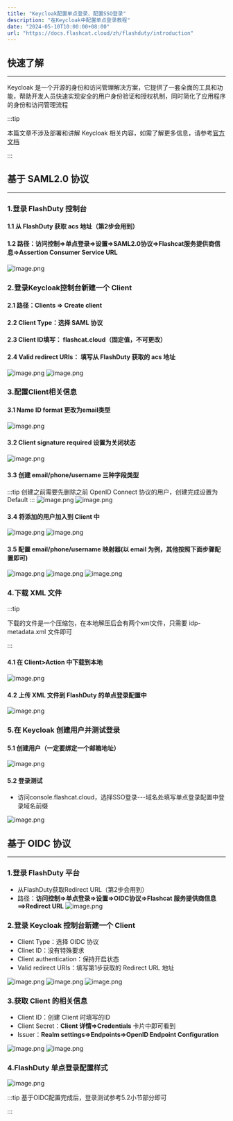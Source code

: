 ```yaml
---
title: "Keycloak配置单点登录、配置SSO登录"
description: "在Keycloak中配置单点登录教程"
date: "2024-05-10T10:00:00+08:00"
url: "https://docs.flashcat.cloud/zh/flashduty/introduction"
---
```


## 快速了解
---

Keycloak 是一个开源的身份和访问管理解决方案，它提供了一套全面的工具和功能，帮助开发人员快速实现安全的用户身份验证和授权机制，同时简化了应用程序的身份和访问管理流程

:::tip

本篇文章不涉及部署和讲解 Keycloak 相关内容，如需了解更多信息，请参考[官方文档](https://www.keycloak.org/)

:::

## 基于 SAML2.0 协议
---
### 1.登录 FlashDuty 控制台
#### 1.1 从 FlashDuty 获取 acs 地址（第2步会用到）
#### 1.2 路径：访问控制=>单点登录=>设置=>SAML2.0协议=>Flashcat服务提供商信息=>Assertion Consumer Service URL

![image.png](https://api.apifox.com/api/v1/projects/4169655/resources/437194/image-preview)

### 2.登录Keycloak控制台新建一个 Client
#### 2.1 路径：Clients => Create client
#### 2.2 Client Type：选择 SAML 协议
#### 2.3 Client ID填写： flashcat.cloud（固定值，不可更改）
#### 2.4 Valid redirect URIs： 填写从 FlashDuty 获取的 acs 地址

![image.png](https://api.apifox.com/api/v1/projects/4169655/resources/437197/image-preview)
![image.png](https://api.apifox.com/api/v1/projects/4169655/resources/437029/image-preview)

### 3.配置Client相关信息

#### 3.1 Name ID format 更改为email类型

![image.png](https://api.apifox.com/api/v1/projects/4169655/resources/437031/image-preview)

#### 3.2 Client signature required 设置为关闭状态

![image.png](https://api.apifox.com/api/v1/projects/4169655/resources/437195/image-preview)


#### 3.3 创建 email/phone/username 三种字段类型
:::tip
创建之前需要先删除之前 OpenID Connect 协议的用户，创建完成设置为 Default
:::
![image.png](https://api.apifox.com/api/v1/projects/4169655/resources/437033/image-preview)
![image.png](https://api.apifox.com/api/v1/projects/4169655/resources/437034/image-preview)

#### 3.4 将添加的用户加入到 Client 中
![image.png](https://api.apifox.com/api/v1/projects/4169655/resources/437037/image-preview)
![image.png](https://api.apifox.com/api/v1/projects/4169655/resources/437038/image-preview)


#### 3.5 配置 email/phone/username 映射器(以 email 为例，其他按照下面步骤配置即可)
![image.png](https://api.apifox.com/api/v1/projects/4169655/resources/437057/image-preview)
![image.png](https://api.apifox.com/api/v1/projects/4169655/resources/437058/image-preview)
![image.png](https://api.apifox.com/api/v1/projects/4169655/resources/437060/image-preview)

### 4.下载 XML 文件
:::tip

下载的文件是一个压缩包，在本地解压后会有两个xml文件，只需要 idp-metadata.xml 文件即可

:::
 #### 4.1 在 Client>Action 中下载到本地
![image.png](https://api.apifox.com/api/v1/projects/4169655/resources/437039/image-preview)

#### 4.2 上传 XML 文件到 FlashDuty 的单点登录配置中
![image.png](https://api.apifox.com/api/v1/projects/4169655/resources/437040/image-preview)


### 5.在 Keycloak 创建用户并测试登录

#### 5.1 创建用户（一定要绑定一个邮箱地址）
![image.png](https://api.apifox.com/api/v1/projects/4169655/resources/437041/image-preview)

#### 5.2 登录测试
 - 访问console.flashcat.cloud，选择SSO登录---域名处填写单点登录配置中登录域名前缀

![image.png](https://api.apifox.com/api/v1/projects/4169655/resources/437062/image-preview)

## 基于 OIDC 协议
---
### 1.登录 FlashDuty 平台
- 从FlashDuty获取Redirect URL（第2步会用到）
- 路径：**访问控制=>单点登录=>设置=>OIDC协议=>Flashcat 服务提供商信息==>Redirect URL**
![image.png](https://api.apifox.com/api/v1/projects/4169655/resources/437183/image-preview)

### 2.登录 Keycloak 控制台新建一个 Client

- Client Type：选择 OIDC 协议
- Clinet ID：没有特殊要求
- Client authentication：保持开启状态
- Valid redirect URIs：填写第1步获取的 Redirect URL 地址

![image.png](https://api.apifox.com/api/v1/projects/4169655/resources/437179/image-preview)
![image.png](https://api.apifox.com/api/v1/projects/4169655/resources/437180/image-preview)
![image.png](https://api.apifox.com/api/v1/projects/4169655/resources/437184/image-preview)

### 3.获取 Client 的相关信息

- Client ID：创建 Client 时填写的ID
- Client Secret：**Client 详情=>Credentials** 卡片中即可看到
- Issuer：**Realm settings=>Endpoints=>OpenID Endpoint Configuration**

![image.png](https://api.apifox.com/api/v1/projects/4169655/resources/437186/image-preview)
![image.png](https://api.apifox.com/api/v1/projects/4169655/resources/437187/image-preview)

### 4.FlashDuty 单点登录配置样式

![image.png](https://api.apifox.com/api/v1/projects/4169655/resources/437188/image-preview)

:::tip
基于OIDC配置完成后，登录测试参考5.2小节部分即可

:::


